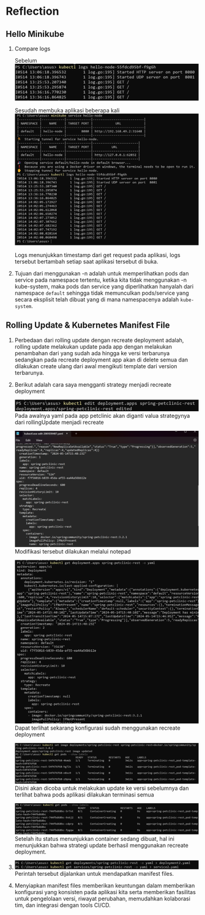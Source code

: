 # Reflection

## Hello Minikube

1. Compare logs

    Sebelum
    ![image1](/img/image1.png)

    Sesudah membuka aplikasi beberapa kali
    ![image2](/img/image2.png)

    Logs menunjukkan timestamp dari get request pada aplikasi, logs tersebut bertambah setiap saat aplikasi tersebut di buka.

2. Tujuan dari menggunakan -n adalah untuk memperlihatkan pods dan service pada namespace tertentu, ketika kita tidak menggunakan -n kube-system, maka pods dan service yang diperlihatkan hanyalah dari namespace `default` sehingga tidak memunculkan pods/service yang secara eksplisit telah dibuat yang di mana namespacenya adalah `kube-system`.

## Rolling Update & Kubernetes Manifest File

1. Perbedaan dari rolling update dengan recreate deployment adalah, rolling update melakukan update pada app dengan melakukan penambahan dari yang sudah ada hingga ke versi terbarunya sedangkan pada recreate deployment app akan di delete semua dan dilakukan create ulang dari awal mengikuti template dari version terbarunya.

2. Berikut adalah cara saya mengganti strategy menjadi recreate deployment

    ![image3](/img/image3.png)
    Pada awalnya yaml pada app petclinic akan diganti valua strategynya dari rollingUpdate menjadi recreate

    ![image4](/img/image4.png)
    Modifikasi tersebut dilakukan melalui notepad

    ![image5](/img/image5.png)
    Dapat terlihat sekarang konfigurasi sudah menggunakan recreate deployment

    ![image6](/img/image6.png)
    Disini akan dicoba untuk melakukan update ke versi sebelumnya dan terlihat bahwa pods aplikasi dilakukan terminasi semua

    ![image7](/img/image7.png)
    Setelah itu status menunjukkan container sedang dibuat, hal ini menunjukkan bahwa strategi update berhasil menggunakan recreate deployment.

3. ![image8](/img/image8.png)
Perintah tersebut dijalankan untuk mendapatkan manifest files.  

4. Menyiapkan manifest files memberikan keuntungan dalam memberikan konfigurasi yang konsisten pada aplikasi kita serta memberikan fasilitas untuk pengelolaan versi, riwayat perubahan, memudahkan kolaborasi tim, dan integrasi dengan tools CI/CD. 